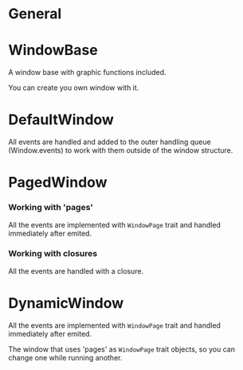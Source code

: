 # General

# WindowBase

A window base with graphic functions included.

You can create you own window with it.

# DefaultWindow

All events are handled and added to the outer handling queue (Window.events)
to work with them outside of the window structure.


# PagedWindow

### Working with 'pages'

All the events are implemented with `WindowPage` trait
and handled immediately after emited.

### Working with closures

All the events are handled with a closure.


# DynamicWindow

All the events are implemented with `WindowPage` trait
and handled immediately after emited.

The window that uses 'pages' as `WindowPage` trait objects,
so you can change one while running another.